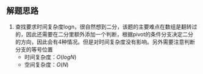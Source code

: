 ## 解题思路

1. 查找要求时间复杂度logn，很自然想到二分，该题的主要难点在数组是翻转过的，因此还需要在二分里额外添加一个判断，根据pivot的条件分支决定二分的方向，因此会有4种情况。但是对时间复杂度没有影响。另外需要注意判断分支的等号位置
   + 时间复杂度：$O(logN)$
   + 空间复杂度：$O(N)$